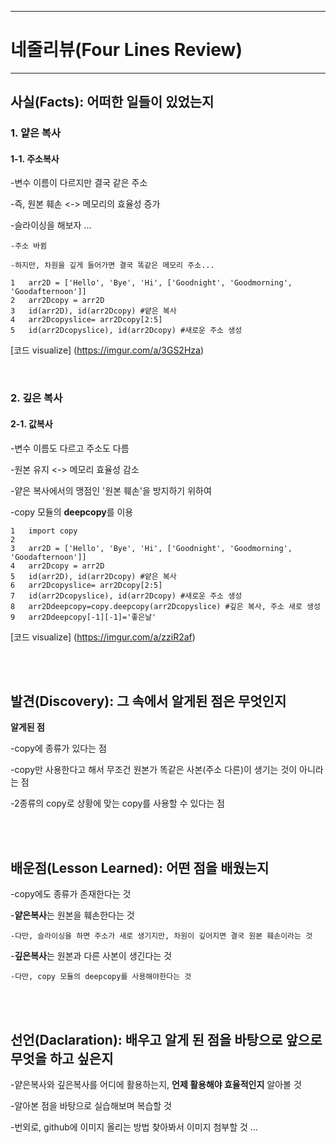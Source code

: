 <hr>

# 네줄리뷰(Four Lines Review)

<hr>

## 사실(Facts): 어떠한 일들이 있었는지
### 1. 얕은 복사 ###

#### 1-1. 주소복사 ####

-변수 이름이 다르지만 결국 같은 주소

-즉, 원본 훼손 <-> 메모리의 효율성 증가

-슬라이싱을 해보자 ...

    -주소 바뀜 

    -하지만, 차원을 깊게 들어가면 결국 똑같은 메모리 주소...

```
1	arr2D = ['Hello', 'Bye', 'Hi', ['Goodnight', 'Goodmorning', 'Goodafternoon']]
2	arr2Dcopy = arr2D
3	id(arr2D), id(arr2Dcopy) #얕은 복사
4	arr2Dcopyslice= arr2Dcopy[2:5]
5	id(arr2Dcopyslice), id(arr2Dcopy) #새로운 주소 생성
```
 [코드 visualize]
(https://imgur.com/a/3GS2Hza)

<br/>
    
### 2. 깊은 복사 ###

#### 2-1. 값복사 ####

-변수 이름도 다르고 주소도 다름

-원본 유지 <-> 메모리 효율성 감소

-얕은 복사에서의 맹점인 '원본 훼손'을 방지하기 위하여

-copy 모듈의 **deepcopy**를 이용

```
1	import copy
2	
3	arr2D = ['Hello', 'Bye', 'Hi', ['Goodnight', 'Goodmorning', 'Goodafternoon']]
4	arr2Dcopy = arr2D
5	id(arr2D), id(arr2Dcopy) #얕은 복사
6	arr2Dcopyslice= arr2Dcopy[2:5]
7	id(arr2Dcopyslice), id(arr2Dcopy) #새로운 주소 생성
8	arr2Ddeepcopy=copy.deepcopy(arr2Dcopyslice) #깊은 복사, 주소 새로 생성
9	arr2Ddeepcopy[-1][-1]='좋은날'
```
[코드 visualize]
(https://imgur.com/a/zziR2af)

<br/><br/>

## 발견(Discovery): 그 속에서 알게된 점은 무엇인지
**알게된 점**

-copy에 종류가 있다는 점

-copy만 사용한다고 해서 무조건 원본가 똑같은 사본(주소 다른)이 생기는 것이 아니라는 점

-2종류의 copy로 상황에 맞는 copy를 사용할 수 있다는 점

<br/><br/>

## 배운점(Lesson Learned): 어떤 점을 배웠는지

-copy에도 종류가 존재한다는 것

-**얕은복사**는 원본을 훼손한다는 것

    -다만, 슬라이싱을 하면 주소가 새로 생기지만, 차원이 깊어지면 결국 원본 훼손이라는 것

-**깊은복사**는 원본과 다른 사본이 생긴다는 것

    -다만, copy 모듈의 deepcopy를 사용해야한다는 것

<br/><br/>

## 선언(Daclaration): 배우고 알게 된 점을 바탕으로 앞으로 무엇을 하고 싶은지

-얕은복사와 깊은복사를 어디에 활용하는지, **언제 활용해야 효율적인지** 알아볼 것

-알아본 점을 바탕으로 실습해보며 복습할 것

-번외로, github에 이미지 올리는 방법 찾아봐서 이미지 첨부할 것 ...